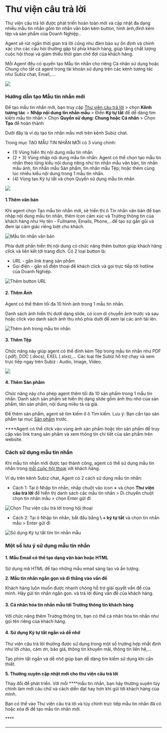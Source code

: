 # Thư viện câu trả lời

Thư viện câu trả lời được phát triển hoàn toàn mới và cập nhật đa dạng nhiều mẫu tin nhắn gồm tin nhắn văn bản kèm button, hình ảnh,đính kèm tệp và sản phẩm của Doanh Nghiệp..

Agent sẽ rút ngắn thời gian trả lời cũng như đảm bảo sự ổn định và chính xác cho các câu hỏi thường gặp từ phía khách hàng, giúp tăng chất lượng cuộc hội thoại và giảm thiểu thời gian chờ đợi của khách hàng.

Mỗi Agent đều có quyền tạo Mẫu tin nhắn cho riêng Cá nhân sử dụng hoặc Chung cho tất cả agent trong tài khoản sử dụng trên các kênh tương tác như Subiz chat, Email,....

![](../../.gitbook/assets/library%20%282%29.jpg)

### Hướng dẫn tạo Mẫu tin nhắn mới

Để tạo mẫu tin nhắn mới, bạn truy cập [Thư viên câu trả lời](https://app.subiz.com/message-template) &gt; chọn **Kênh** **tương tác**  &gt; **Nhập nội dung tin nhắn mẫu** &gt; Điền **Ký tự tắt** để dễ dàng tìm kiếm mẫu tin nhắn &gt; Chọn **Quyền sử dụng: Chung hoặc Cá nhân** &gt; Chọn **Tạo** để hoàn thành 

Dưới đây là ví dụ tạo tin nhắn mẫu mới trên kênh Subiz chat.

Trong mục TẠO MẪU TIN NHẮN MỚI có 3 vùng chính:

* \(1\) Vùng hiển thị nội dung mẫu tin nhắn
* \(2 + 3\) Vùng nhập nội dung mẫu tin nhắn:  Agent có thể chọn tạo mẫu tin nhắn theo từng kiểu nội dung riêng như tin nhắn mẫu văn bản, tin nhắn mẫu ảnh, tin nhắn mẫu Sản phẩm, tin nhắn mẫu Tệp; hoặc thêm cùng lúc nhiều kiểu nội dung trong 1 mẫu tin nhắn.
* \(4\) Vùng tạo Ký tự tắt và chọn Quyền sử dụng mẫu tin nhắn

![](../../.gitbook/assets/tao-moi.png)

#### **1.Thêm văn bản**

Khi agent chọn Tạo mẫu tin nhắn mới, sẽ hiển thị ô Tin nhắn văn bản để bạn nhập nội dung mẫu tin nhắn, thêm Icon cảm xúc và Trường thông tin của khách hàng như Họ tên - Fullname, Emails, Phone,...để tạo sự gần gũi và đem lại cảm giác riêng biệt cho khách.

![M&#x1EAB;u tin nh&#x1EAF;n v&#x103;n b&#x1EA3;n](../../.gitbook/assets/van-ban.jpg)

Phía dưới phần hiển thị nội dung có chức năng thêm button giúp khách hàng click và liên kết tới trang đích. Có 2 loại button là:

* URL - gắn link trang sản phẩm 
* Gọi điện - gắn số điện thoại để khách click và gọi trực tiếp tới hotline của Doanh Nghiệp.

![Th&#xEA;m button URL](../../.gitbook/assets/them-button.jpg)

#### 2. Thêm Ảnh

Agent có thể thêm tối đa 10 hình ảnh trong 1 mẫu tin nhắn. 

Danh sách ảnh hiển thị dưới dạng slide, có icon di chuyển ảnh trước và sau hoặc click vào danh sách ảnh thu nhỏ phía dưới để xem lại các ảnh tải lên. 

![Th&#xEA;m &#x1EA3;nh trong m&#x1EAB;u tin nh&#x1EAF;n](../../.gitbook/assets/mau-anh-button.jpg)

#### 3. Thêm Tệp

Chức năng này giúp agent có thể đính kèm Tệp trong mẫu tin nhắn như PDF \(.pdf\), DOC \(.docs\), EXEL \(.xlxs\),... Các loại file Subiz hỗ trợ chạy và xem trực tiếp ngay trên Subiz : Audio, Image, Video.

![](../../.gitbook/assets/tep.jpg)

#### 4. Thêm Sản phẩm

Chức năng này cho phép agent thêm tối đa 10 sản phẩm trong 1 mẫu tin nhắn. Danh sách sản phẩm sẽ hiển thị dạng slide gồm ảnh thu nhỏ của sản phẩm, tên sản phẩm, nội dung miêu tả và giá.

Để thêm sản phẩm, agent sẽ tìm kiếm ở ô Tìm kiếm.  Lưu ý: Bạn cần tạo sản phẩm tại mục [Sản phẩm](https://app.subiz.com/settings/content) trước.   
  
****Agent có thể click vào vùng ảnh sản phẩm hoặc tên sản phẩm để truy cập vào link trang sản phẩm và xem thông tin chi tiết của sản phẩm trên website. 

### **Cách sử dụng mẫu tin nhắn** 

Khi mẫu tin nhắn mới được tạo thành công, agent có thể sử dụng mẫu tin nhắn trong [mỗi cuộc hội thoại](https://app.subiz.com/activities) với khách hàng. 

Ví dụ trên kênh Subiz chat, Agent có 2 cách sử dụng mẫu tin nhắn: 

*  Cách 1: Tại ô Nhập tin nhắn, nhấp chuột vào  icon **+** và chọn **Thư viện câu trả lời** để hiển thị danh sách các mẫu tin nhắn &gt; Di chuyển chuột chọn tin nhắn mẫu &gt; chọn Enter gửi đi

![Ch&#x1ECD;n Th&#x1B0; vi&#x1EC7;n c&#xE2;u tr&#x1EA3; l&#x1EDD;i trong h&#x1ED9;i tho&#x1EA1;i](../../.gitbook/assets/cach-1%20%281%29.png)

*  Cách 2: Tại ô Nhập tin nhắn, bắt đầu bằng **\ + ký tự tắt** và chọn tin nhắn mẫu &gt; Enter gửi đi

![S&#x1EED; d&#x1EE5;ng K&#xFD; t&#x1EF1; t&#x1EAF;t t&#xEC;m tin nh&#x1EAF;n m&#x1EAB;u](../../.gitbook/assets/cach-2.png)

### Một số lưu ý sử dụng mẫu tin nhắn 

#### **1.**  Mẫu Email có thể tạo dạng văn bản hoặc HTML

Sử dụng mã HTML để tạo những mẫu email sáng tạo và ấn tượng.

**2. Mẫu tin nhắn ngắn gọn và đi thẳng vào vấn đề**

Khách hàng luôn muốn được nhanh chóng hỗ trợ giải quyết vấn đề của mình. Hãy gửi tin nhắn ngắn gọn. và trả lời đúng vấn đề của khách hàng.

#### 3. Cá nhân hóa tin nhắn mẫu tới Trường thông tin khách hàng 

Với chức năng thêm Trường thông tin, bạn có thể cá nhân hóa tin nhắn như gọi tên riêng của khách hàng.

#### 4. **Sử dụng Ký tự tắt ngắn và dễ nhớ**

Thư viện câu trả lời thường được sử dụng trong một số trường hợp nhất định như lời chào, cảm ơn, báo giá, thông tin khuyến mãi, thông tin liên hệ,...

Tạo phím tắt ngắn và dễ nhớ giúp bạn dễ dàng tim kiếm sử dụng khi cần thiết.

**5. Thường xuyên cập nhật mới cho thư viện câu trả lời**

Thay đổi để phát triển. Với mỗi ****mẫu tin nhắn, bạn hãy thường xuyên tùy chỉnh làm mới câu chữ và cách diễn đạt hay hơn khi gửi tới khách hàng của mình.

Bạn có thể vào Thư viện câu trả lời và tùy chỉnh trực tiếp mẫu tin nhắn đã có hoặc xóa đi để  tạo mẫu tin nhắn mới.

\*\*\*\*



#### 

  


  
****



  








